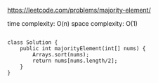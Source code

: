 https://leetcode.com/problems/majority-element/

time complexity: O(n)
space complexity: O(1)
```

class Solution {
    public int majorityElement(int[] nums) {
        Arrays.sort(nums);
        return nums[nums.length/2];
    }
}
```